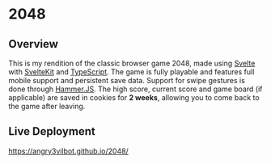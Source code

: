 # 2048
## Overview
This is my rendition of the classic browser game 2048, made using [Svelte](https://svelte.dev/) with [SvelteKit](https://svelte.dev/docs/kit/introduction) and [TypeScript](https://www.typescriptlang.org/). The game is fully playable and features full mobile support and persistent save data. Support for swipe gestures is done through [Hammer.JS](https://squadette.github.io/hammer.js/). The high score, current score and game board (if applicable) are saved in cookies for **2 weeks**, allowing you to come back to the game after leaving.
## Live Deployment
https://angry3vilbot.github.io/2048/
